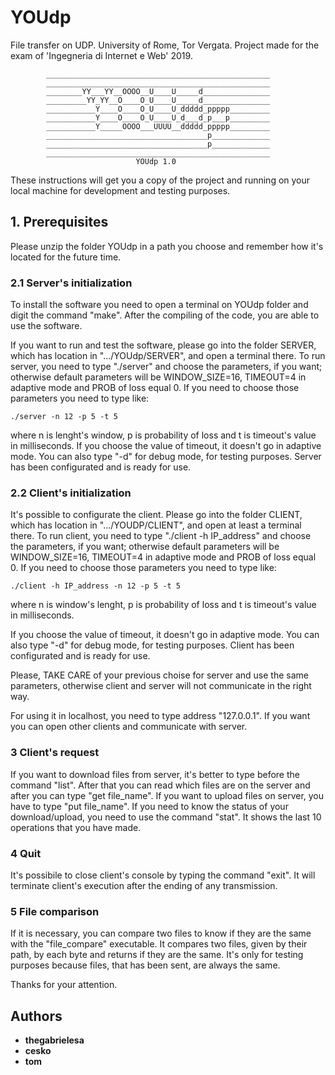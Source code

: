 # YOUdp
File transfer on UDP. University of Rome, Tor Vergata. Project made for the exam of 'Ingegneria di Internet e Web' 2019.


            __________________________________________________
            __________________________________________________
            ________YY___YY__OOOO__U____U_____d_______________
            _________YY_YY__O____O_U____U_____d_______________
            ___________Y____O____O_U____U_ddddd_ppppp_________
            ___________Y____O____O_U____U_d___d_p___p_________
            ___________Y_____OOOO___UUUU__ddddd_ppppp_________
            ____________________________________p_____________
            ____________________________________p_____________
            __________________________________________________
                                YOUdp 1.0



These instructions will get you a copy of the project and running on your local 
machine for development and testing purposes.


## 1. Prerequisites

Please unzip the folder YOUdp in a path you choose and remember how it's 
located for the future time.


### 2.1 Server's initialization

To install the software you need to open a terminal on YOUdp folder and digit 
the command "make". After the compiling of the code, you are able to use the 
software.

If you want to run and test the software, please go into the folder SERVER, 
which has location in ".../YOUdp/SERVER", and open a terminal there.
To run server, you need to type "./server" and choose the parameters, if you 
want; otherwise default parameters will be WINDOW_SIZE=16, TIMEOUT=4 in 
adaptive mode and PROB of loss equal 0. If you need to choose those parameters 
you need to type like: 
```
./server -n 12 -p 5 -t 5 
```
where n is lenght's window, p is probability of loss and t is timeout's value 
in milliseconds.
If you choose the value of timeout, it doesn't go in adaptive mode. You can 
also type "-d" for debug mode, for testing purposes. 
Server has been configurated and is ready for use.


### 2.2 Client's initialization

It's possible to configurate the client. Please go into the folder CLIENT, 
which has location in ".../YOUDP/CLIENT", and open at least a terminal there.
To run client, you need to type "./client -h IP_address" and choose the 
parameters, if you want; otherwise default parameters will be WINDOW_SIZE=16, 
TIMEOUT=4 in adaptive mode and PROB of loss equal 0.
If you need to choose those parameters you need to type like: 
```
./client -h IP_address -n 12 -p 5 -t 5 
```
where n is window's lenght, p is probability of loss and t is timeout's value 
in milliseconds.

If you choose the value of timeout, it doesn't go in adaptive mode. You can 
also type "-d" for debug mode, for testing purposes. 
Client has been configurated and is ready for use.

Please, TAKE CARE of your previous choise for server and use the same 
parameters, otherwise client and server will not communicate in the right way.

For using it in localhost, you need to type address "127.0.0.1".
If you want you can open other clients and communicate with server.


### 3 Client's request

If you want to download files from server, it's better to type before the 
command "list". After that you can read which files are on the server and after 
you can type "get file_name".
If you want to upload files on server, you have to type "put file_name".
If you need to know the status of your download/upload, you need to use the 
command "stat". It shows the last 10 operations that you have made.


### 4 Quit

It's possibile to close client's console by typing the command "exit". It will 
terminate client's execution after the ending of any transmission.


### 5 File comparison

If it is necessary, you can compare two files to know if they are the same with 
the "file_compare" executable. It compares two files, given by their path, by 
each byte and returns if they are the same. It's only for testing purposes 
because files, that has been sent, are always the same.


Thanks for your attention. 


## Authors
* **thegabrielesa**
* **cesko**
* **tom**
